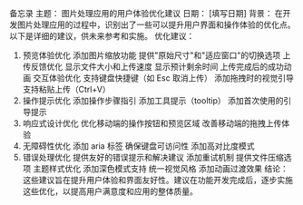 备忘录
主题： 图片处理应用的用户体验优化建议
日期： [填写日期]
背景：
在开发图片处理应用的过程中，识别出了一些可以提升用户界面和操作体验的优化点。以下是详细的建议，供未来参考和实施。
优化建议：
1. 预览体验优化
添加图片缩放功能
提供"原始尺寸"和"适应窗口"的切换选项
上传反馈优化
显示文件大小和上传速度
显示预计剩余时间
上传完成后的成功动画
交互体验优化
支持键盘快捷键（如 Esc 取消上传）
添加拖拽时的视觉引导
支持粘贴上传（Ctrl+V）
4. 操作提示优化
添加操作步骤指引
添加工具提示（tooltip）
添加首次使用的引导提示
5. 响应式设计优化
优化移动端的操作按钮和预览区域
改善移动端的拖拽上传体验
6. 无障碍性优化
添加 aria 标签
确保键盘可访问性
添加高对比度模式
7. 错误处理优化
提供友好的错误提示和解决建议
添加重试机制
提供文件压缩选项
主题样式优化
添加深色模式支持
统一视觉风格
添加动画过渡效果
结论：
这些建议旨在提升用户体验和界面友好性。建议在功能开发完成后，逐步实施这些优化，以提高用户满意度和应用的整体质量。